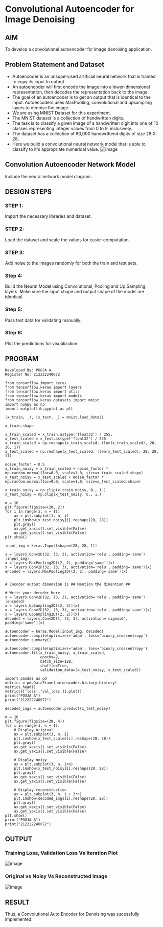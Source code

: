 # Convolutional Autoencoder for Image Denoising

## AIM
To develop a convolutional autoencoder for image denoising application.

## Problem Statement and Dataset

* Autoencoder is an unsupervised artificial neural network that is trained to copy its input to output.
* An autoencoder will first encode the image into a lower-dimensional representation, then decodes the representation back to the image.
* The goal of an autoencoder is to get an output that is identical to the input. Autoencoders uses MaxPooling, convolutional and upsampling layers to denoise the image.
* We are using MNIST Dataset for this experiment.
* The MNIST dataset is a collection of handwritten digits.
* The task is to classify a given image of a handwritten digit into one of 10 classes representing integer values from 0 to 9, inclusively.
* The dataset has a collection of 60,000 handwrittend digits of size 28 X 28.
* Here we build a convolutional neural network model that is able to classify to it's appropriate numerical value.
![image](https://github.com/poojaanbu0/convolutional-denoising-autoencoder/assets/119390329/7b83133b-1f45-47ea-895d-9f6f81d7214f)


## Convolution Autoencoder Network Model

Include the neural network model diagram.

## DESIGN STEPS
### STEP 1:
Import the necessary libraries and dataset.

### STEP 2:
Load the dataset and scale the values for easier computation.

### STEP 3:
Add noise to the images randomly for both the train and test sets.

### Step 4:
Build the Neural Model using Convolutional, Pooling and Up Sampling layers. Make sure the input shape and output shape of the model are identical.

### Step 5:
Pass test data for validating manually.

### Step 6:
Plot the predictions for visualization.

## PROGRAM
```
Developed By: POOJA A
Register No: 212222240072

from tensorflow import keras
from tensorflow.keras import layers
from tensorflow.keras import utils
from tensorflow.keras import models
from tensorflow.keras.datasets import mnist
import numpy as np
import matplotlib.pyplot as plt

(x_train, _), (x_test, _) = mnist.load_data()

x_train.shape

x_train_scaled = x_train.astype('float32') / 255.
x_test_scaled = x_test.astype('float32') / 255.
x_train_scaled = np.reshape(x_train_scaled, (len(x_train_scaled), 28, 28, 1))
x_test_scaled = np.reshape(x_test_scaled, (len(x_test_scaled), 28, 28, 1))

noise_factor = 0.5
x_train_noisy = x_train_scaled + noise_factor * np.random.normal(loc=0.0, scale=1.0, size=x_train_scaled.shape)
x_test_noisy = x_test_scaled + noise_factor * np.random.normal(loc=0.0, scale=1.0, size=x_test_scaled.shape)

x_train_noisy = np.clip(x_train_noisy, 0., 1.)
x_test_noisy = np.clip(x_test_noisy, 0., 1.)

n = 10
plt.figure(figsize=(20, 2))
for i in range(1, n + 1):
    ax = plt.subplot(1, n, i)
    plt.imshow(x_test_noisy[i].reshape(28, 28))
    plt.gray()
    ax.get_xaxis().set_visible(False)
    ax.get_yaxis().set_visible(False)
plt.show()

input_img = keras.Input(shape=(28, 28, 1))

x = layers.Conv2D(32, (3, 3), activation='relu', padding='same')(input_img)
x = layers.MaxPooling2D((2, 2), padding='same')(x)
x = layers.Conv2D(32, (3, 3), activation='relu', padding='same')(x)
encoded = layers.MaxPooling2D((2, 2), padding='same')(x)


# Encoder output dimension is ## Mention the dimention ##

# Write your decoder here
x = layers.Conv2D(32, (3, 3), activation='relu', padding='same')(encoded)
x = layers.UpSampling2D((2, 2))(x)
x = layers.Conv2D(32, (3, 3), activation='relu', padding='same')(x)
x = layers.UpSampling2D((2, 2))(x)
decoded = layers.Conv2D(1, (3, 3), activation='sigmoid', padding='same')(x)

autoencoder = keras.Model(input_img, decoded)
autoencoder.compile(optimizer='adam', loss='binary_crossentropy')
autoencoder.summary()

autoencoder.compile(optimizer='adam', loss='binary_crossentropy')
autoencoder.fit(x_train_noisy, x_train_scaled,
                epochs=2,
                batch_size=128,
                shuffle=True,
                validation_data=(x_test_noisy, x_test_scaled))

import pandas as pd
metrics = pd.DataFrame(autoencoder.history.history)
metrics.head()
metrics[['loss','val_loss']].plot()
print("POOJA A")
print("212222240072")

decoded_imgs = autoencoder.predict(x_test_noisy)

n = 10
plt.figure(figsize=(20, 4))
for i in range(1, n + 1):
    # Display original
    ax = plt.subplot(3, n, i)
    plt.imshow(x_test_scaled[i].reshape(28, 28))
    plt.gray()
    ax.get_xaxis().set_visible(False)
    ax.get_yaxis().set_visible(False)

    # Display noisy
    ax = plt.subplot(3, n, i+n)
    plt.imshow(x_test_noisy[i].reshape(28, 28))
    plt.gray()
    ax.get_xaxis().set_visible(False)
    ax.get_yaxis().set_visible(False)

    # Display reconstruction
    ax = plt.subplot(3, n, i + 2*n)
    plt.imshow(decoded_imgs[i].reshape(28, 28))
    plt.gray()
    ax.get_xaxis().set_visible(False)
    ax.get_yaxis().set_visible(False)
plt.show()
print("POOJA A")
print("212222240072")
```

## OUTPUT

### Training Loss, Validation Loss Vs Iteration Plot

![image](https://github.com/poojaanbu0/convolutional-denoising-autoencoder/assets/119390329/d38cd064-e389-4f0e-b498-0cdb76850710)


### Original vs Noisy Vs Reconstructed Image

![image](https://github.com/poojaanbu0/convolutional-denoising-autoencoder/assets/119390329/15b2b7b8-f3b2-489e-a152-c999876dd18d)


## RESULT
Thus, a Convolutional Auto Encoder for Denoising was sucessfully implemented.
